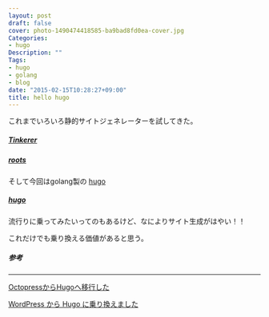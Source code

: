```yaml
---
layout: post
draft: false
cover: photo-1490474418585-ba9bad8fd0ea-cover.jpg
Categories:
- hugo
Description: ""
Tags:
- hugo
- golang
- blog
date: "2015-02-15T10:28:27+09:00"
title: hello hugo
---
```


これまでいろいろ静的サイトジェネレーターを試してきた。

##### [Tinkerer](http://tinkerer.me)
##### [roots](http://roots.cx)

そして今回はgolang製の [hugo](http://gohugo.io)

##### [hugo](http://gohugo.io)

流行りに乗ってみたいってのもあるけど、なによりサイト生成がはやい！！

これだけでも乗り換える価値があると思う。

##### 参考

- - -

[OctopressからHugoへ移行した](http://deeeet.com/writing/2014/12/25/hugo/)

[WordPress から Hugo に乗り換えました](http://rakuishi.com/archives/wordpress-to-hugo/)

